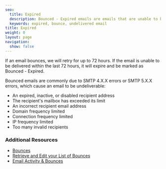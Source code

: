 ```yaml
---
seo:
  title: Expired
  description: Bounced - Expired emails are emails that are unable to be delivered within 72 hours.
  keywords: expired, bounce, undelivered email
title: Expired
weight: 0
layout: page
navigation:
  show: false
---
```


If an email bounces, we will retry for up to 72 hours. If the email is unable to be delivered within the last 72 hours, it will expire and be marked as Bounced - Expired.

Bounced emails are commonly due to SMTP 4.X.X errors or SMTP 5.X.X errors, which cause an email to be undeliverable:

- An expired, inactive, or disabled recipient address
- The recipient's mailbox has exceeded its limit
- An incorrect recipient email address
- Domain frequency limited
- Connection frequency limited
- IP frequency limited
- Too many invalid recipients

### Additional Resources

- [Bounces]({{root_url}}/glossary/bounces/)
- [Retrieve and Edit your List of Bounces](https://sendgrid.api-docs.io/v3.0/bounces-api)
- [Email Activity & Bounces]({{root_url}}/ui/analytics-and-reporting/email-activity-feed/)
